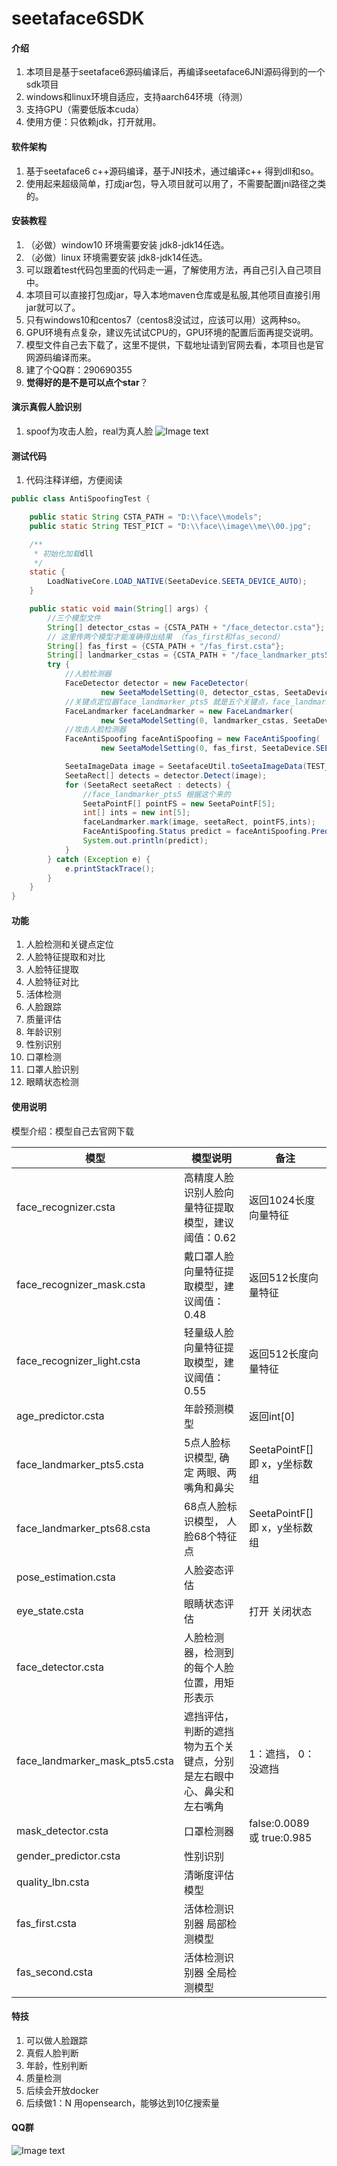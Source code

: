# seetaface6SDK

#### 介绍
1. 本项目是基于seetaface6源码编译后，再编译seetaface6JNI源码得到的一个sdk项目
2. windows和linux环境自适应，支持aarch64环境（待测）
3. 支持GPU（需要低版本cuda）
4. 使用方便：只依赖jdk，打开就用。

#### 软件架构

1.  基于seetaface6 c++源码编译，基于JNI技术，通过编译c++ 得到dll和so。
2.  使用起来超级简单，打成jar包，导入项目就可以用了，不需要配置jni路径之类的。

#### 安装教程

1.  （必做）window10 环境需要安装 jdk8-jdk14任选。
2.  （必做）linux 环境需要安装 jdk8-jdk14任选。
3.  可以跟着test代码包里面的代码走一遍，了解使用方法，再自己引入自己项目中。
4.  本项目可以直接打包成jar，导入本地maven仓库或是私服,其他项目直接引用jar就可以了。
5.  只有windows10和centos7（centos8没试过，应该可以用）这两种so。
6.  GPU环境有点复杂，建议先试试CPU的，GPU环境的配置后面再提交说明。
7.  模型文件自己去下载了，这里不提供，下载地址请到官网去看，本项目也是官网源码编译而来。
8.  建了个QQ群：290690355
9.  **觉得好的是不是可以点个star**？

#### 演示真假人脸识别
1.  spoof为攻击人脸，real为真人脸
![Image text](https://gitee.com/crazy-of-pig/seeta-sdk-platform/raw/master/img/%E6%94%BB%E5%87%BB%E4%BA%BA%E8%84%B8%E6%A3%80%E6%B5%8B.jpg)

#### 测试代码
1.  代码注释详细，方便阅读
```java
public class AntiSpoofingTest {

    public static String CSTA_PATH = "D:\\face\\models";
    public static String TEST_PICT = "D:\\face\\image\\me\\00.jpg";

    /**
     * 初始化加载dll
     */
    static {
        LoadNativeCore.LOAD_NATIVE(SeetaDevice.SEETA_DEVICE_AUTO);
    }

    public static void main(String[] args) {
        //三个模型文件
        String[] detector_cstas = {CSTA_PATH + "/face_detector.csta"};
        // 这里传两个模型才能准确得出结果 （fas_first和fas_second）
        String[] fas_first = {CSTA_PATH + "/fas_first.csta"};
        String[] landmarker_cstas = {CSTA_PATH + "/face_landmarker_pts5.csta"};
        try {
            //人脸检测器
            FaceDetector detector = new FaceDetector(
                    new SeetaModelSetting(0, detector_cstas, SeetaDevice.SEETA_DEVICE_AUTO));
            //关键点定位器face_landmarker_pts5 就是五个关键点，face_landmarker_pts68就是68个关键点，根据模型文件来的
            FaceLandmarker faceLandmarker = new FaceLandmarker(
                    new SeetaModelSetting(0, landmarker_cstas, SeetaDevice.SEETA_DEVICE_AUTO));
            //攻击人脸检测器
            FaceAntiSpoofing faceAntiSpoofing = new FaceAntiSpoofing(
                    new SeetaModelSetting(0, fas_first, SeetaDevice.SEETA_DEVICE_AUTO));

            SeetaImageData image = SeetafaceUtil.toSeetaImageData(TEST_PICT);
            SeetaRect[] detects = detector.Detect(image);
            for (SeetaRect seetaRect : detects) {
                //face_landmarker_pts5 根据这个来的
                SeetaPointF[] pointFS = new SeetaPointF[5];
                int[] ints = new int[5];
                faceLandmarker.mark(image, seetaRect, pointFS,ints);
                FaceAntiSpoofing.Status predict = faceAntiSpoofing.Predict(image, seetaRect, pointFS);
                System.out.println(predict);
            }
        } catch (Exception e) {
            e.printStackTrace();
        }
    }
}
```

#### 功能
1.  人脸检测和关键点定位
2.  人脸特征提取和对比
3.  人脸特征提取
4.  人脸特征对比
5.  活体检测
6.  人脸跟踪
7.  质量评估
8.  年龄识别
9.  性别识别
10.  口罩检测
11.  口罩人脸识别
12.  眼睛状态检测

#### 使用说明

模型介绍：模型自己去官网下载

| 模型                           | 模型说明                                                   | 备注                          |
| ------------------------------ | ---------------------------------------------------------- | ----------------------------- |
| face_recognizer.csta           | 高精度人脸识别人脸向量特征提取模型，建议阈值：0.62           | 返回1024长度向量特征          |
| face_recognizer_mask.csta      | 戴口罩人脸向量特征提取模型，建议阈值：0.48                   | 返回512长度向量特征           |
| face_recognizer_light.csta     | 轻量级人脸向量特征提取模型，建议阈值：0.55                   | 返回512长度向量特征           |
| age_predictor.csta             | 年龄预测模型                                               | 返回int[0]                    |
| face_landmarker_pts5.csta      | 5点人脸标识模型, 确定 两眼、两嘴角和鼻尖                     | SeetaPointF[] 即 x，y坐标数组 |
| face_landmarker_pts68.csta     | 68点人脸标识模型， 人脸68个特征点                           | SeetaPointF[] 即 x，y坐标数组 |
| pose_estimation.csta           | 人脸姿态评估                                               |                               |
| eye_state.csta                 | 眼睛状态评估                                               | 打开 关闭状态                 |
| face_detector.csta             | 人脸检测器，检测到的每个人脸位置，用矩形表示                 |                               |
| face_landmarker_mask_pts5.csta | 遮挡评估，判断的遮挡物为五个关键点，分别是左右眼中心、鼻尖和左右嘴角 | 1：遮挡，  0：没遮挡          |
| mask_detector.csta             | 口罩检测器                                                 | false:0.0089 或  true:0.985   |
| gender_predictor.csta          | 性别识别                                                   |                               |
| quality_lbn.csta               | 清晰度评估模型                                             |                               |
| fas_first.csta                 | 活体检测识别器 局部检测模型                                |                               |
| fas_second.csta                | 活体检测识别器 全局检测模型                                |                               |

#### 特技

1.  可以做人脸跟踪
2.  真假人脸判断
3.  年龄，性别判断
4.  质量检测
5.  后续会开放docker
6.  后续做1：N 用opensearch，能够达到10亿搜索量

#### QQ群
![Image text](https://gitee.com/crazy-of-pig/seeta-sdk-platform/raw/master/img/qq.jpg)
